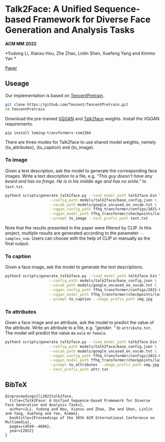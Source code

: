 # Talk2Face: A Unified Sequence-based Framework for Diverse Face Generation and Analysis Tasks
**ACM MM 2022**
  
*Yudong Li, Xianxu Hou, Zhe Zhao, Linlin Shen, Xuefeng Yang and Kimmo Yan *


[Paper](https://dl.acm.org/doi/abs/10.1145/3503161.3548205)

## Useage


Our implementation is based on [TencentPretrain](https://github.com/Tencent/TencentPretrain).


```bash
git clone https://github.com/Tencent/TencentPretrain.git
cd TencentPretrain
```

Download the pre-trained [VQGAN](https://k00.fr/yndvfu95) and
[Talk2face](https://drive.google.com/file/d/1dG5EBIniHocKCqEB9QnFaZfsJmXxD0Mn) weights.
Install the VQGAN requirements.

```
pip install taming-transformers-rom1504
```



There are three modes for Talk2face to use shared model weights, namely {to_attributes},
{to_caption} and {to_image}. 

### To image

Given a text description, ask the model to generate the corresponding face images.
Write a text description to a file, e.g. 
*"This guy doesn't have any beard and has no fringe. He is in his middle age and has no smile."*
to `text.txt`.


```bash
python3 scripts/generate_talk2face.py --load_model_path talk2face.bin \
                    --config_path models/talk2face/base_config.json \
                    --vocab_path models/google_uncased_en_vocab.txt \
                    --vqgan_config_path ffhq_transformer/configs/2021-04-23T18-19-01-project.yaml \
                    --vqgan_model_path ffhq_transformer/checkpoints/last.ckpt \
                    --prompt to_image --text_prefix_path text.txt
```

Note that the results presented in the paper were filtered by CLIP. 
In this project, multiple results are generated according to the parameter `--samples_num`.
Users can choose with the help of CLIP or manually as the final output.

### To caption

Given a face image, ask the model to generate the text descriptions.

```bash
python3 scripts/generate_talk2face.py --load_model_path talk2face.bin \
                    --config_path models/talk2face/base_config.json \
                    --vocab_path models/google_uncased_en_vocab.txt \
                    --vqgan_config_path ffhq_transformer/configs/2021-04-23T18-19-01-project.yaml \
                    --vqgan_model_path ffhq_transformer/checkpoints/last.ckpt \
                    --prompt to_caption --image_prefix_path img.jpg
```

### To attributes

Given a face image and an attribute, ask the model to predict the value of the attribute.
Write an attribute to a file, e.g. *"gender: "* to `attribute.txt`. 
The model will predict the value as `male` or `female`.

```bash
python3 scripts/generate_talk2face.py --load_model_path talk2face.bin \
                    --config_path models/talk2face/base_config.json \
                    --vocab_path models/google_uncased_en_vocab.txt \
                    --vqgan_config_path ffhq_transformer/configs/2021-04-23T18-19-01-project.yaml \
                    --vqgan_model_path ffhq_transformer/checkpoints/last.ckpt \
                    --prompt to_attributes --image_prefix_path img.jpg \
                    --text_prefix_path attr.txt 
```

## BibTeX

```
@inproceedings{li2022talk2face,
  title={Talk2Face: A Unified Sequence-based Framework for Diverse Face Generation and Analysis Tasks},
  author={Li, Yudong and Hou, Xianxu and Zhao, Zhe and Shen, Linlin and Yang, Xuefeng and Yan, Kimmo},
  booktitle={Proceedings of the 30th ACM International Conference on Multimedia},
  pages={4594--4604},
  year={2022}
}

```
